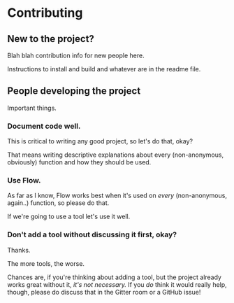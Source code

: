 # Contributing

## New to the project?

Blah blah contribution info for new people here.

Instructions to install and build and whatever are in the readme file.

## People developing the project

Important things.

### Document code well.

This is critical to writing any good project, so let's do that, okay?

That means writing descriptive explanations about every (non-anonymous, obviously) function and how they should be used.

### Use Flow.

As far as I know, Flow works best when it's used on *every* (non-anonymous, again..) function, so please do that.

If we're going to use a tool let's use it well.

### Don't add a tool without discussing it first, okay?

Thanks.

The more tools, the worse.

Chances are, if you're thinking about adding a tool, but the project already works great without it, *it's not necessary.* If you *do* think it would really help, though, please do discuss that in the Gitter room or a GitHub issue!
